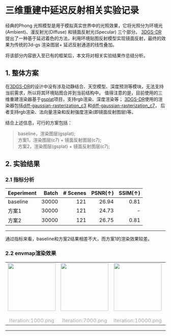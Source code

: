 # 三维重建中延迟反射相关实验记录
经典的Phong 光照模型是用于模拟真实世界中的光照效果，它将光照分为环境光(Ambient)、漫反射光(Diffuse) 和镜面反射光(Specular) 三个部分。
[3DGS-DR](https://arxiv.org/abs/2404.18454) 提出了一种基于延迟着色的方法，利用环境贴图反射模型实现镜面反射，最终的效果为传统的3d-gs 渲染图层+ 延迟反射通道的线性叠加。

将该部分内容嵌入至已有的框架后，本文将对相关实验结果作总结分析。

## 1. 整体方案
在[3DGS-DR](https://arxiv.org/abs/2404.18454)的设计中没有涉及动静结合、天空模型、深度预测等模块，无法支持当前需求，所以将其环境贴图合并到当前结构中。
值得注意的是，目前使用的三维重建渲染器基于[gsplat](https://github.com/nerfstudio-project/gsplat)项目，支持rgb渲染、深度渲染等；
[3DGS-DR](https://arxiv.org/abs/2404.18454)使用的渲染器包括[diff-gaussian-rasterization_c3](https://github.com/gapszju/3DGS-DR/tree/main/submodules/diff-gaussian-rasterization_c3)
和[diff-gaussian-rasterization_c7](https://github.com/gapszju/3DGS-DR/tree/main/submodules/diff-gaussian-rasterization_c7)，
后者支持rgb渲染、法向量渲染和反射强度渲染(即镜面反射图层)等。

结合上述信息，可行的方案包括：
> baseline，渲染图层(gsplat);   
> 方案1，渲染图层(c7) + 镜面反射图层(c7);   
> 方案2，渲染图层(gsplat) + 镜面反射图层(c7);

## 2. 实验结果
### 2.1 指标分析
| Eeperiment   |   Batch |  # Scenes | PSNR(↑) |   SSIM(↑) |
|:----------|--------------:|----------:|----------:|----------:|
| baseline   |   30000 |  121 | 26.94  |    0.81   |
| 方案1   |   30000 |  121 | 24.73  |     - |
| 方案2   |   30000 |   121 | 26.75  |     0.81 | 

---

通过指标来看，baseline和方案2结果相差不大，而方案1的渲染效果较差。

### 2.2 envmap渲染效果

<table rules="none" align="center">
  <tr>
    <td> 
      <center>
        <img src="https://github.com/user-attachments/assets/1f946904-e3b8-4e1f-bd1a-9420b611b25e" height="150px">
        <br/>
        <font color="AAAAAA">&emsp;&emsp;&emsp;Iteration:1000.png</font>
      </center>
    </td>
    <td> 
      <center>
        <img src="https://github.com/user-attachments/assets/5edb5906-415d-4016-80c6-cf789e05f889" height="150px">
        <br/>
        <font color="AAAAAA">&emsp;&emsp;&emsp;Iteration:7000.png</font>
      </center>
    </td>
    <td>
      <center>
        <img src="https://github.com/user-attachments/assets/6fae5154-b935-4d29-a0a4-81e6d9e9e907" height="150px">
        <br/>
        <font color="AAAAAA">&emsp;&emsp;&emsp;Iteration:10000.png</font>
      </center>
    </td>
    <td>
      <center>
        <img src="https://github.com/user-attachments/assets/8a21f6ec-f37b-4d88-a5ad-679cc2ba38d9" height="150px">
        <br/>
        <font color="AAAAAA">&emsp;&emsp;&emsp;Iteration:27000.png</font>
      </center>
    </td>
  </tr>
</table>

---


